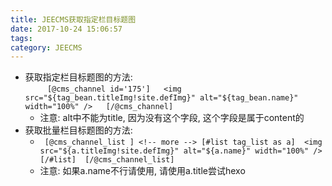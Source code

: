 ```yaml
---
title: JEECMS获取指定栏目标题图
date: 2017-10-24 15:06:57
tags:
category: JEECMS
---
```

- 获取指定栏目标题图的方法:     
&emsp;&emsp;` [@cms_channel id='175']  
                <img src="${tag_bean.titleImg!site.defImg}" alt="${tag_bean.name}" width="100%" />  
            [/@cms_channel]`
    - 注意: alt中不能为title, 因为没有这个字段, 这个字段是属于content的
- 获取批量栏目标题图的方法:
    - ` [@cms_channel_list ] <!-- more -->
        [#list tag_list as a] 
            <img src="${a.titleImg!site.defImg}" alt="${a.name}" width="100%" /> 
        [/#list] 
        [/@cms_channel_list]`
    - 注意: 如果a.name不行请使用, 请使用a.title尝试hexo